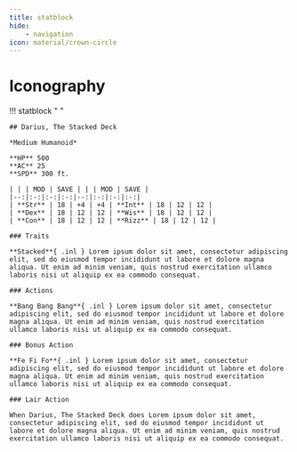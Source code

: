 ```yaml
---
title: statblock
hide:
    - navigation
icon: material/crown-circle
---
```


# Iconography

!!! statblock " "

    ## Darius, The Stacked Deck
    
    *Medium Humanoid*

    **HP** 500  
    **AC** 25  
    **SPD** 300 ft.  

    | | | MOD | SAVE | | | MOD | SAVE |
    |--:|:-:|:-:|:-:|--:|:-:|:-:|:-:|
    | **Str** | 18 | +4 | +4 | **Int** | 18 | 12 | 12 |
    | **Dex** | 18 | 12 | 12 | **Wis** | 18 | 12 | 12 |
    | **Con** | 18 | 12 | 12 | **Rizz** | 18 | 12 | 12 |

    ### Traits

    **Stacked**{ .inl } Lorem ipsum dolor sit amet, consectetur adipiscing elit, sed do eiusmod tempor incididunt ut labore et dolore magna aliqua. Ut enim ad minim veniam, quis nostrud exercitation ullamco laboris nisi ut aliquip ex ea commodo consequat.

    ### Actions

    **Bang Bang Bang**{ .inl } Lorem ipsum dolor sit amet, consectetur adipiscing elit, sed do eiusmod tempor incididunt ut labore et dolore magna aliqua. Ut enim ad minim veniam, quis nostrud exercitation ullamco laboris nisi ut aliquip ex ea commodo consequat.

    ### Bonus Action

    **Fe Fi Fo**{ .inl } Lorem ipsum dolor sit amet, consectetur adipiscing elit, sed do eiusmod tempor incididunt ut labore et dolore magna aliqua. Ut enim ad minim veniam, quis nostrud exercitation ullamco laboris nisi ut aliquip ex ea commodo consequat.

    ### Lair Action

    When Darius, The Stacked Deck does Lorem ipsum dolor sit amet, consectetur adipiscing elit, sed do eiusmod tempor incididunt ut labore et dolore magna aliqua. Ut enim ad minim veniam, quis nostrud exercitation ullamco laboris nisi ut aliquip ex ea commodo consequat.

